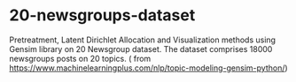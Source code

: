 # 20-newsgroups-dataset
Pretreatment, Latent Dirichlet Allocation and Visualization methods using Gensim library on 20 Newsgroup dataset. The dataset comprises 18000 newsgroups posts on 20 topics. ( from https://www.machinelearningplus.com/nlp/topic-modeling-gensim-python/)
